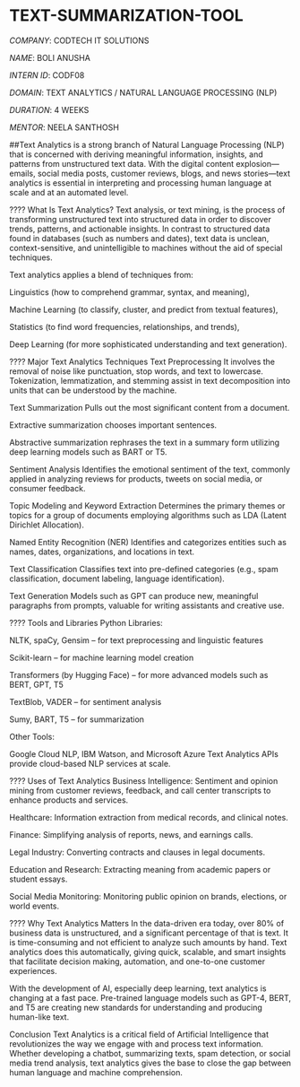 # TEXT-SUMMARIZATION-TOOL

*COMPANY*: CODTECH IT SOLUTIONS

*NAME*: BOLI ANUSHA

*INTERN ID*: CODF08

*DOMAIN*: TEXT ANALYTICS / NATURAL LANGUAGE PROCESSING (NLP)

*DURATION*: 4 WEEKS

*MENTOR*: NEELA SANTHOSH

##Text Analytics is a strong branch of Natural Language Processing (NLP) that is concerned with deriving meaningful information, insights, and patterns from unstructured text data. With the digital content explosion—emails, social media posts, customer reviews, blogs, and news stories—text analytics is essential in interpreting and processing human language at scale and at an automated level.

???? What Is Text Analytics?
Text analysis, or text mining, is the process of transforming unstructured text into structured data in order to discover trends, patterns, and actionable insights. In contrast to structured data found in databases (such as numbers and dates), text data is unclean, context-sensitive, and unintelligible to machines without the aid of special techniques.

Text analytics applies a blend of techniques from:

Linguistics (how to comprehend grammar, syntax, and meaning),

Machine Learning (to classify, cluster, and predict from textual features),

Statistics (to find word frequencies, relationships, and trends),

Deep Learning (for more sophisticated understanding and text generation).

???? Major Text Analytics Techniques
Text Preprocessing
It involves the removal of noise like punctuation, stop words, and text to lowercase. Tokenization, lemmatization, and stemming assist in text decomposition into units that can be understood by the machine.

Text Summarization
Pulls out the most significant content from a document.

Extractive summarization chooses important sentences.

Abstractive summarization rephrases the text in a summary form utilizing deep learning models such as BART or T5.

Sentiment Analysis
Identifies the emotional sentiment of the text, commonly applied in analyzing reviews for products, tweets on social media, or consumer feedback.

Topic Modeling and Keyword Extraction
Determines the primary themes or topics for a group of documents employing algorithms such as LDA (Latent Dirichlet Allocation).

Named Entity Recognition (NER)
Identifies and categorizes entities such as names, dates, organizations, and locations in text.

Text Classification
Classifies text into pre-defined categories (e.g., spam classification, document labeling, language identification).

Text Generation
Models such as GPT can produce new, meaningful paragraphs from prompts, valuable for writing assistants and creative use.

???? Tools and Libraries
Python Libraries:

NLTK, spaCy, Gensim – for text preprocessing and linguistic features

Scikit-learn – for machine learning model creation

Transformers (by Hugging Face) – for more advanced models such as BERT, GPT, T5

TextBlob, VADER – for sentiment analysis

Sumy, BART, T5 – for summarization

Other Tools:

Google Cloud NLP, IBM Watson, and Microsoft Azure Text Analytics APIs provide cloud-based NLP services at scale.

???? Uses of Text Analytics
Business Intelligence: Sentiment and opinion mining from customer reviews, feedback, and call center transcripts to enhance products and services.

Healthcare: Information extraction from medical records, and clinical notes.

Finance: Simplifying analysis of reports, news, and earnings calls.

Legal Industry: Converting contracts and clauses in legal documents.

Education and Research: Extracting meaning from academic papers or student essays.

Social Media Monitoring: Monitoring public opinion on brands, elections, or world events.

???? Why Text Analytics Matters
In the data-driven era today, over 80% of business data is unstructured, and a significant percentage of that is text. It is time-consuming and not efficient to analyze such amounts by hand. Text analytics does this automatically, giving quick, scalable, and smart insights that facilitate decision making, automation, and one-to-one customer experiences.

With the development of AI, especially deep learning, text analytics is changing at a fast pace. Pre-trained language models such as GPT-4, BERT, and T5 are creating new standards for understanding and producing human-like text. 

 Conclusion
Text Analytics is a critical field of Artificial Intelligence that revolutionizes the way we engage with and process text information. Whether developing a chatbot, summarizing texts, spam detection, or social media trend analysis, text analytics gives the base to close the gap between human language and machine comprehension.

